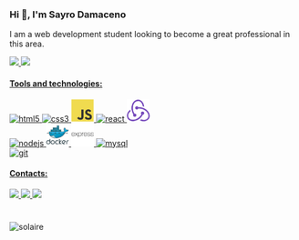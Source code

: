 ### Hi 👋, I'm Sayro Damaceno

I am a web development student looking to become a great professional in this area.

<div>
  <a href="https://github.com/sayro-damaceno">
  <img height="180em" src="https://github-readme-stats.vercel.app/api/top-langs/?username=sayro-damaceno&layout=compact&langs_count=7&theme=dracula"/>
  <img height="180em" src="https://github-readme-stats.vercel.app/api?username=sayro-damaceno&show_icons=true&theme=dracula&include_all_commits=true&count_private=true"/>
</div>

#### Tools and technologies:
<div>
  <img src="https://cdn.jsdelivr.net/gh/devicons/devicon/icons/html5/html5-original-wordmark.svg" alt="html5" width="40" height="40"/>

  <img src="https://cdn.jsdelivr.net/gh/devicons/devicon/icons/css3/css3-original-wordmark.svg" alt="css3" width="40" height="40"/>

  <img src="https://raw.githubusercontent.com/devicons/devicon/master/icons/javascript/javascript-original.svg" alt="javascript" width="40" height="40"/>

  <img src="https://cdn.jsdelivr.net/gh/devicons/devicon/icons/react/react-original-wordmark.svg" alt="react" width="40" height="40"/>
  
  <img src="https://raw.githubusercontent.com/devicons/devicon/master/icons/redux/redux-original.svg" alt="redux" width="40" height="40"/>
<div>
<div>
  <img src="https://cdn.jsdelivr.net/gh/devicons/devicon/icons/nodejs/nodejs-original.svg" alt="nodejs" width="40" height="40"/>

  <img src="https://raw.githubusercontent.com/devicons/devicon/master/icons/docker/docker-original-wordmark.svg" alt="docker" width="40" height="40"/>

  <img src="https://raw.githubusercontent.com/devicons/devicon/master/icons/express/express-original-wordmark.svg" alt="express" width="40" height="40"/>

  <img src="https://cdn.jsdelivr.net/gh/devicons/devicon/icons/mysql/mysql-original-wordmark.svg" alt="mysql" width="40" height="40"/>
</div>
<div>
  <img src="https://www.vectorlogo.zone/logos/git-scm/git-scm-icon.svg" alt="git" width="40" height="40"/>
</div>

#### Contacts:
<div>
  <a href="https://instagram.com/sayrodamaceno/" target="_blank">
    <img src="https://img.shields.io/badge/-Instagram-%23E4405F?style=for-the-badge&logo=instagram&logoColor=white" target="_blank">
  </a>
  <a href = "mailto:sayrodamaceno70@gmail.com">
    <img src="https://img.shields.io/badge/Gmail-D14836?style=for-the-badge&logo=gmail&logoColor=white" target="_blank">
  </a>
  <a href="https://www.linkedin.com/in/sayrodamaceno/" target="_blank">
    <img src="https://img.shields.io/badge/-LinkedIn-%230077B5?style=for-the-badge&logo=linkedin&logoColor=white" target="_blank">
  </a>   
</div>

#

<p>
  <img src="https://tenor.com/view/dark-souls-bonfire-gif-20055180.gif" alt="solaire" width="100" height="100"/>
</p>
